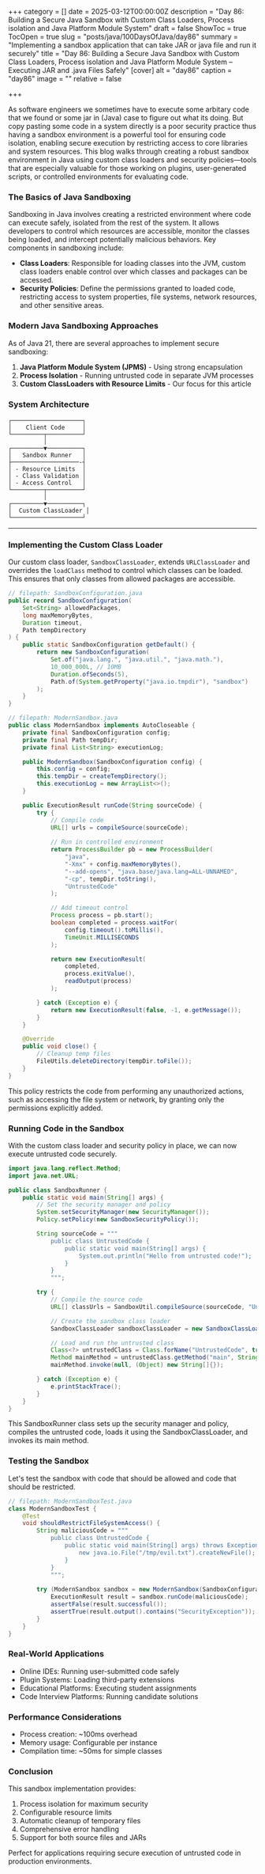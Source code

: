 +++
category = []
date = 2025-03-12T00:00:00Z
description = "Day 86: Building a Secure Java Sandbox with Custom Class Loaders, Process isolation and Java Platform Module System"
draft = false
ShowToc = true
TocOpen = true
slug = "posts/java/100DaysOfJava/day86"
summary = "Implementing a sandbox application that can take JAR or java file and run it securely"
title = "Day 86: Building a Secure Java Sandbox with Custom Class Loaders, Process isolation and Java Platform Module System – Executing JAR and .java Files Safely"
[cover]
alt = "day86"
caption = "day86"
image = ""
relative = false

+++

As software engineers we sometimes have to execute some arbitary code that we found or some jar in (Java) case to figure out what its doing. But copy pasting some code in a system directly is a poor security practice thus having a sandbox environment is a powerful tool for ensuring code isolation, enabling secure execution by restricting access to core libraries and system resources. This blog walks through creating a robust sandbox environment in Java using custom class loaders and security policies—tools that are especially valuable for those working on plugins, user-generated scripts, or controlled environments for evaluating code.

### The Basics of Java Sandboxing

Sandboxing in Java involves creating a restricted environment where code can execute safely, isolated from the rest of the system. It allows developers to control which resources are accessible, monitor the classes being loaded, and intercept potentially malicious behaviors. Key components in sandboxing include:

- **Class Loaders**: Responsible for loading classes into the JVM, custom class loaders enable control over which classes and packages can be accessed.
- **Security Policies**: Define the permissions granted to loaded code, restricting access to system properties, file systems, network resources, and other sensitive areas.


### Modern Java Sandboxing Approaches

As of Java 21, there are several approaches to implement secure sandboxing:

1. **Java Platform Module System (JPMS)** - Using strong encapsulation
2. **Process Isolation** - Running untrusted code in separate JVM processes
3. **Custom ClassLoaders with Resource Limits** - Our focus for this article

### System Architecture

```ascii
┌────────────────────┐
│    Client Code     │
└─────────┬──────────┘
          │
┌─────────▼──────────┐
│   Sandbox Runner   │
├───────────────────-┤
│ - Resource Limits  │
│ - Class Validation │
│ - Access Control   │
└─────────┬──────────┘
          │
┌─────────▼──────────┐
│  Custom ClassLoader │
└────────────────────┘
```
---

### Implementing the Custom Class Loader

Our custom class loader, `SandboxClassLoader`, extends `URLClassLoader` and overrides the `loadClass` method to control which classes can be loaded. This ensures that only classes from allowed packages are accessible.

```java
// filepath: SandboxConfiguration.java
public record SandboxConfiguration(
    Set<String> allowedPackages,
    long maxMemoryBytes,
    Duration timeout,
    Path tempDirectory
) {
    public static SandboxConfiguration getDefault() {
        return new SandboxConfiguration(
            Set.of("java.lang.", "java.util.", "java.math."),
            10_000_000L, // 10MB
            Duration.ofSeconds(5),
            Path.of(System.getProperty("java.io.tmpdir"), "sandbox")
        );
    }
}
```


```java
// filepath: ModernSandbox.java
public class ModernSandbox implements AutoCloseable {
    private final SandboxConfiguration config;
    private final Path tempDir;
    private final List<String> executionLog;

    public ModernSandbox(SandboxConfiguration config) {
        this.config = config;
        this.tempDir = createTempDirectory();
        this.executionLog = new ArrayList<>();
    }

    public ExecutionResult runCode(String sourceCode) {
        try {
            // Compile code
            URL[] urls = compileSource(sourceCode);
            
            // Run in controlled environment
            return ProcessBuilder pb = new ProcessBuilder(
                "java",
                "-Xmx" + config.maxMemoryBytes(),
                "--add-opens", "java.base/java.lang=ALL-UNNAMED",
                "-cp", tempDir.toString(),
                "UntrustedCode"
            );

            // Add timeout control
            Process process = pb.start();
            boolean completed = process.waitFor(
                config.timeout().toMillis(), 
                TimeUnit.MILLISECONDS
            );

            return new ExecutionResult(
                completed,
                process.exitValue(),
                readOutput(process)
            );

        } catch (Exception e) {
            return new ExecutionResult(false, -1, e.getMessage());
        }
    }

    @Override
    public void close() {
        // Cleanup temp files
        FileUtils.deleteDirectory(tempDir.toFile());
    }
}
```

This policy restricts the code from performing any unauthorized actions, such as accessing the file system or network, by granting only the permissions explicitly added.

### Running Code in the Sandbox
With the custom class loader and security policy in place, we can now execute untrusted code securely.


```java
import java.lang.reflect.Method;
import java.net.URL;

public class SandboxRunner {
    public static void main(String[] args) {
        // Set the security manager and policy
        System.setSecurityManager(new SecurityManager());
        Policy.setPolicy(new SandboxSecurityPolicy());

        String sourceCode = """
            public class UntrustedCode {
                public static void main(String[] args) {
                    System.out.println("Hello from untrusted code!");
                }
            }
            """;

        try {
            // Compile the source code
            URL[] classUrls = SandboxUtil.compileSource(sourceCode, "UntrustedCode");

            // Create the sandbox class loader
            SandboxClassLoader sandboxClassLoader = new SandboxClassLoader(classUrls);

            // Load and run the untrusted class
            Class<?> untrustedClass = Class.forName("UntrustedCode", true, sandboxClassLoader);
            Method mainMethod = untrustedClass.getMethod("main", String[].class);
            mainMethod.invoke(null, (Object) new String[]{});

        } catch (Exception e) {
            e.printStackTrace();
        }
    }
}
```

This SandboxRunner class sets up the security manager and policy, compiles the untrusted code, loads it using the SandboxClassLoader, and invokes its main method.

### Testing the Sandbox
Let's test the sandbox with code that should be allowed and code that should be restricted.

```java
// filepath: ModernSandboxTest.java
class ModernSandboxTest {
    @Test
    void shouldRestrictFileSystemAccess() {
        String maliciousCode = """
            public class UntrustedCode {
                public static void main(String[] args) throws Exception {
                    new java.io.File("/tmp/evil.txt").createNewFile();
                }
            }
            """;
            
        try (ModernSandbox sandbox = new ModernSandbox(SandboxConfiguration.getDefault())) {
            ExecutionResult result = sandbox.runCode(maliciousCode);
            assertFalse(result.successful());
            assertTrue(result.output().contains("SecurityException"));
        }
    }
}
```


### Real-World Applications
- Online IDEs: Running user-submitted code safely
- Plugin Systems: Loading third-party extensions
- Educational Platforms: Executing student assignments
- Code Interview Platforms: Running candidate solutions

### Performance Considerations
- Process creation: ~100ms overhead
- Memory usage: Configurable per instance
- Compilation time: ~50ms for simple classes

### Conclusion
This sandbox implementation provides:

1. Process isolation for maximum security
2. Configurable resource limits
3. Automatic cleanup of temporary files
4. Comprehensive error handling
5. Support for both source files and JARs

Perfect for applications requiring secure execution of untrusted code in production environments.